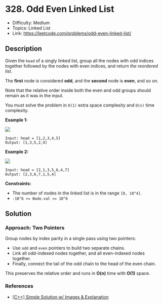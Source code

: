 # 328. Odd Even Linked List

- Difficulty: Medium
- Topics: Linked List
- Link: https://leetcode.com/problems/odd-even-linked-list/

## Description

Given the `head` of a singly linked list, group all the nodes with odd indices together followed by the nodes with even indices, and return *the reordered list*.

The **first** node is considered **odd**, and the **second** node is **even**, and so on.

Note that the relative order inside both the even and odd groups should remain as it was in the input.

You must solve the problem in `O(1)` extra space complexity and `O(n)` time complexity.

**Example 1:**

![](https://assets.leetcode.com/uploads/2021/03/10/oddeven-linked-list.jpg)

```
Input: head = [1,2,3,4,5]
Output: [1,3,5,2,4]
```

**Example 2:**

![](https://assets.leetcode.com/uploads/2021/03/10/oddeven2-linked-list.jpg)

```
Input: head = [2,1,3,5,6,4,7]
Output: [2,3,6,7,1,5,4]
```

**Constraints:**

- The number of nodes in the linked list is in the range `[0, 10^4]`.
- `-10^6 <= Node.val <= 10^6`

## Solution

### Approach: Two Pointers

Group nodes by index parity in a single pass using two pointers:

- Use `odd` and `even` pointers to build two separate chains.
- Link all odd-indexed nodes together, and all even-indexed nodes together.
- Finally, connect the tail of the odd chain to the head of the even chain.

This preserves the relative order and runs in **O(n)** time with **O(1)** space.

### References

- [[C++] Simple Solution w/ Images & Explanation](https://leetcode.com/problems/odd-even-linked-list/solutions/1607746/c-simple-solution-w-images-explanation-brute-force-o-1-in-place-transformation/)
